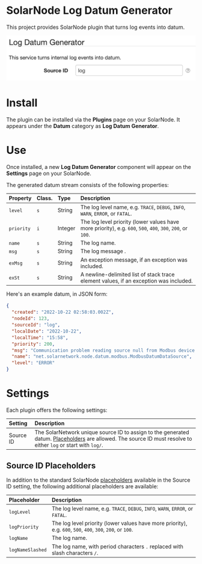 # SolarNode Log Datum Generator

This project provides SolarNode plugin that turns log events into datum.

![settings](docs/solarnode-log-datum-generator-settings.png)

# Install

The plugin can be installed via the **Plugins** page on your SolarNode. It appears under the
**Datum** category as **Log Datum Generator**.

# Use

Once installed, a new **Log Datum Generator** component will appear on the **Settings** page on your
SolarNode.

The generated datum stream consists of the following properties:

| Property | Class. | Type | Description |
|:---------|:-------|:-----|:------------|
| `level`    | `s` | String  | The log level name, e.g. `TRACE`, `DEBUG`, `INFO`, `WARN`, `ERROR`, or `FATAL`. |
| `priority` | `i` | Integer | The log level priority (lower values have more priority), e.g. `600`, `500`, `400`, `300`, `200`, or `100`. |
| `name`     | `s` | String  | The log name. |
| `msg`      | `s` | String  | The log message . |
| `exMsg`    | `s` | String  | An exception message, if an exception was included. |
| `exSt`     | `s` | String  | A newline-delimited list of stack trace element values, if an exception was included. |

Here's an example datum, in JSON form:

```json
{
  "created": "2022-10-22 02:58:03.002Z",
  "nodeId": 123,
  "sourceId": "log",
  "localDate": "2022-10-22",
  "localTime": "15:58",
  "priority": 200,
  "msg": "Communication problem reading source null from Modbus device 1@JamodSerialModbusNetwork{/dev/ttyS0}: null",
  "name": "net.solarnetwork.node.datum.modbus.ModbusDatumDataSource",
  "level": "ERROR"
}
```

# Settings

Each plugin offers the following settings:

| Setting            | Description |
|:-------------------|:------------|
| Source ID          | The SolarNetwork unique source ID to assign to the generated datum. [Placeholders][placeholders] are allowed. The source ID must resolve to either `log` or start with `log/`. |

## Source ID Placeholders

In addition to the standard SolarNode [placeholders][placeholders] available in the Source ID setting,
the following additional placeholders are available:

| Placeholder | Description |
|:------------|:------------|
| `logLevel`       | The log level name, e.g. `TRACE`, `DEBUG`, `INFO`, `WARN`, `ERROR`, or `FATAL`. |
| `logPriority`    | The log level priority (lower values have more priority), e.g. `600`, `500`, `400`, `300`, `200`, or `100`. |
| `logName`        | The log name. |
| `logNameSlashed` | The log name, with period characters `.` replaced with slash characters `/`. | 

[eaa]: https://github.com/SolarNetwork/solarnetwork-common/tree/develop/net.solarnetwork.common.log4j2#eventadmin-appender
[placeholders]: https://github.com/SolarNetwork/solarnetwork/wiki/SolarNode-Placeholders
